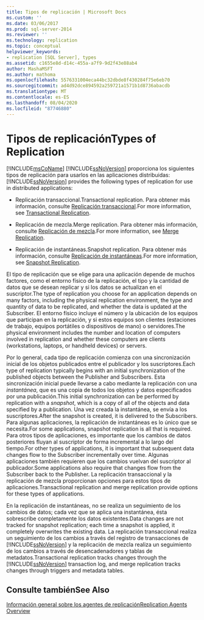 ```yaml
---
title: Tipos de replicación | Microsoft Docs
ms.custom: ''
ms.date: 03/06/2017
ms.prod: sql-server-2014
ms.reviewer: ''
ms.technology: replication
ms.topic: conceptual
helpviewer_keywords:
- replication [SQL Server], types
ms.assetid: c1655e8d-d14c-455a-a7f9-9d2f43e88ab4
author: MashaMSFT
ms.author: mathoma
ms.openlocfilehash: 5576331004eca44bc32dbde8f430284f75e6eb70
ms.sourcegitcommit: ad4d92dce894592a259721a1571b1d8736abacdb
ms.translationtype: MT
ms.contentlocale: es-ES
ms.lasthandoff: 08/04/2020
ms.locfileid: "87746880"
---
```

# <a name="types-of-replication"></a><span data-ttu-id="54fa3-102">Tipos de replicación</span><span class="sxs-lookup"><span data-stu-id="54fa3-102">Types of Replication</span></span>
  [!INCLUDE[msCoName](../../includes/msconame-md.md)] <span data-ttu-id="54fa3-103">[!INCLUDE[ssNoVersion](../../includes/ssnoversion-md.md)] proporciona los siguientes tipos de replicación para usarlos en las aplicaciones distribuidas:</span><span class="sxs-lookup"><span data-stu-id="54fa3-103">[!INCLUDE[ssNoVersion](../../includes/ssnoversion-md.md)] provides the following types of replication for use in distributed applications:</span></span>  
  
-   <span data-ttu-id="54fa3-104">Replicación transaccional.</span><span class="sxs-lookup"><span data-stu-id="54fa3-104">Transactional replication.</span></span> <span data-ttu-id="54fa3-105">Para obtener más información, consulte [Replicación transaccional](transactional/transactional-replication.md).</span><span class="sxs-lookup"><span data-stu-id="54fa3-105">For more information, see [Transactional Replication](transactional/transactional-replication.md).</span></span>  
  
-   <span data-ttu-id="54fa3-106">Replicación de mezcla.</span><span class="sxs-lookup"><span data-stu-id="54fa3-106">Merge replication.</span></span> <span data-ttu-id="54fa3-107">Para obtener más información, consulte [Replicación de mezcla](merge/merge-replication.md).</span><span class="sxs-lookup"><span data-stu-id="54fa3-107">For more information, see [Merge Replication](merge/merge-replication.md).</span></span>  
  
-   <span data-ttu-id="54fa3-108">Replicación de instantáneas.</span><span class="sxs-lookup"><span data-stu-id="54fa3-108">Snapshot replication.</span></span> <span data-ttu-id="54fa3-109">Para obtener más información, consulte [Replicación de instantáneas](snapshot-replication.md).</span><span class="sxs-lookup"><span data-stu-id="54fa3-109">For more information, see [Snapshot Replication](snapshot-replication.md).</span></span>  
  
 <span data-ttu-id="54fa3-110">El tipo de replicación que se elige para una aplicación depende de muchos factores, como el entorno físico de la replicación, el tipo y la cantidad de datos que se desean replicar y si los datos se actualizan en el suscriptor.</span><span class="sxs-lookup"><span data-stu-id="54fa3-110">The type of replication you choose for an application depends on many factors, including the physical replication environment, the type and quantity of data to be replicated, and whether the data is updated at the Subscriber.</span></span> <span data-ttu-id="54fa3-111">El entorno físico incluye el número y la ubicación de los equipos que participan en la replicación, y si estos equipos son clientes (estaciones de trabajo, equipos portátiles o dispositivos de mano) o servidores.</span><span class="sxs-lookup"><span data-stu-id="54fa3-111">The physical environment includes the number and location of computers involved in replication and whether these computers are clients (workstations, laptops, or handheld devices) or servers.</span></span>  
  
 <span data-ttu-id="54fa3-112">Por lo general, cada tipo de replicación comienza con una sincronización inicial de los objetos publicados entre el publicador y los suscriptores.</span><span class="sxs-lookup"><span data-stu-id="54fa3-112">Each type of replication typically begins with an initial synchronization of the published objects between the Publisher and Subscribers.</span></span> <span data-ttu-id="54fa3-113">Esta sincronización inicial puede llevarse a cabo mediante la replicación con una *instantánea*, que es una copia de todos los objetos y datos especificados por una publicación.</span><span class="sxs-lookup"><span data-stu-id="54fa3-113">This initial synchronization can be performed by replication with a *snapshot*, which is a copy of all of the objects and data specified by a publication.</span></span> <span data-ttu-id="54fa3-114">Una vez creada la instantánea, se envía a los suscriptores.</span><span class="sxs-lookup"><span data-stu-id="54fa3-114">After the snapshot is created, it is delivered to the Subscribers.</span></span> <span data-ttu-id="54fa3-115">Para algunas aplicaciones, la replicación de instantáneas es lo único que se necesita.</span><span class="sxs-lookup"><span data-stu-id="54fa3-115">For some applications, snapshot replication is all that is required.</span></span> <span data-ttu-id="54fa3-116">Para otros tipos de aplicaciones, es importante que los cambios de datos posteriores fluyan al suscriptor de forma incremental a lo largo del tiempo.</span><span class="sxs-lookup"><span data-stu-id="54fa3-116">For other types of applications, it is important that subsequent data changes flow to the Subscriber incrementally over time.</span></span> <span data-ttu-id="54fa3-117">Algunas aplicaciones también requieren que los cambios vuelvan del suscriptor al publicador.</span><span class="sxs-lookup"><span data-stu-id="54fa3-117">Some applications also require that changes flow from the Subscriber back to the Publisher.</span></span> <span data-ttu-id="54fa3-118">La replicación transaccional y la replicación de mezcla proporcionan opciones para estos tipos de aplicaciones.</span><span class="sxs-lookup"><span data-stu-id="54fa3-118">Transactional replication and merge replication provide options for these types of applications.</span></span>  
  
 <span data-ttu-id="54fa3-119">En la replicación de instantáneas, no se realiza un seguimiento de los cambios de datos; cada vez que se aplica una instantánea, ésta sobrescribe completamente los datos existentes.</span><span class="sxs-lookup"><span data-stu-id="54fa3-119">Data changes are not tracked for snapshot replication; each time a snapshot is applied, it completely overwrites the existing data.</span></span> <span data-ttu-id="54fa3-120">La replicación transaccional realiza un seguimiento de los cambios a través del registro de transacciones de [!INCLUDE[ssNoVersion](../../includes/ssnoversion-md.md)] y la replicación de mezcla realiza un seguimiento de los cambios a través de desencadenadores y tablas de metadatos.</span><span class="sxs-lookup"><span data-stu-id="54fa3-120">Transactional replication tracks changes through the [!INCLUDE[ssNoVersion](../../includes/ssnoversion-md.md)] transaction log, and merge replication tracks changes through triggers and metadata tables.</span></span>  
  
## <a name="see-also"></a><span data-ttu-id="54fa3-121">Consulte también</span><span class="sxs-lookup"><span data-stu-id="54fa3-121">See Also</span></span>  
 [<span data-ttu-id="54fa3-122">Información general sobre los agentes de replicación</span><span class="sxs-lookup"><span data-stu-id="54fa3-122">Replication Agents Overview</span></span>](agents/replication-agents-overview.md)  
  
  
